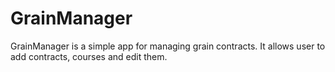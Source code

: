 # GrainManager
GrainManager is a simple app for managing grain contracts. It allows user to add contracts, courses and edit them.
